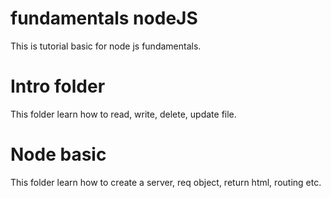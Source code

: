 # fundamentals nodeJS
This is tutorial basic for node js fundamentals.

# Intro folder
This folder learn how to read, write, delete, update file.

# Node basic
This folder learn how to create a server, req object,  return html, routing etc.
